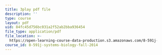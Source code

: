 ```yaml
---
title: 3play pdf file
description: ''
type: course
layout: pdf
uid: 84fc45d756bc031a2f52ab2bba936454
file_type: application/pdf
file_location: >-
  https://open-learning-course-data-production.s3.amazonaws.com/8-591j-systems-biology-fall-2014/84fc45d756bc031a2f52ab2bba936454_3eIzIJ6QncY.pdf
course_id: 8-591j-systems-biology-fall-2014
---
```


